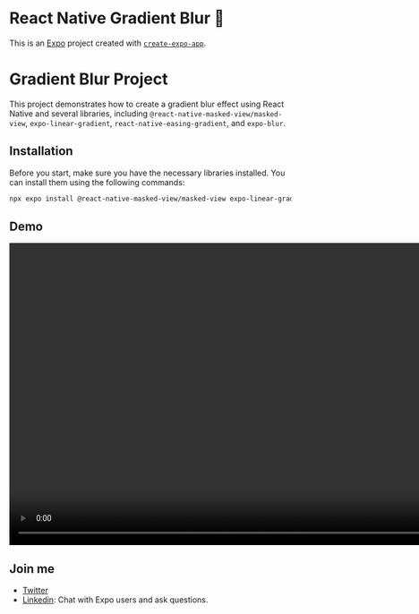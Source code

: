 # React Native Gradient Blur 👋

This is an [Expo](https://expo.dev) project created with [`create-expo-app`](https://www.npmjs.com/package/create-expo-app).

# Gradient Blur Project

This project demonstrates how to create a gradient blur effect using React Native and several libraries, including `@react-native-masked-view/masked-view`, `expo-linear-gradient`, `react-native-easing-gradient`, and `expo-blur`.

## Installation

Before you start, make sure you have the necessary libraries installed. You can install them using the following commands:

```sh
npx expo install @react-native-masked-view/masked-view expo-linear-gradient expo-blur react-native-easing-gradient
```

## Demo

<video src="./demo.mp4" width="910" height="540" controls></video>

## Join me

- [Twitter](https://x.com/BriceZele)
- [Linkedin](https://www.linkedin.com/in/brice-zele/): Chat with Expo users and ask questions.
